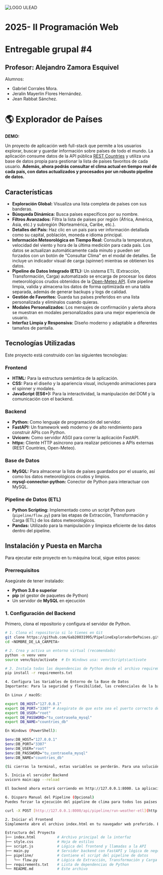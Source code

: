 ![LOGO ULEAD](https://github.com/user-attachments/assets/6f54a45a-9049-4952-8bd9-ffe2d4983bf3)

# **2025- II Programación Web**
# **Entregable grupal #4**

## Profesor: Alejandro Zamora Esquivel

Alumnos:
- Gabriel Corrales Mora.
- Jeralin Mayerlin Flores Hernández.
- Jean Rabbat Sánchez.

# 🌎 Explorador de Países

**DEMO:**

Un proyecto de aplicación web full-stack que permite a los usuarios explorar, buscar y guardar información sobre países de todo el mundo. La aplicación consume datos de la API pública [REST Countries](https://restcountries.com/) y utiliza una base de datos propia para gestionar la lista de países favoritos de cada usuario. **Además, ahora podrás consultar el clima actual en tiempo real de cada país, con datos actualizados y procesados por un robusto pipeline de datos.**

## Características

* **Exploración Global:** Visualiza una lista completa de países con sus banderas.
* **Búsqueda Dinámica:** Busca países específicos por su nombre.
* **Filtros Avanzados:** Filtra la lista de países por región (África, América, Asia, etc.) y subregión (Norteamérica, Caribe, etc.).
* **Detalles del País:** Haz clic en un país para ver información detallada como su capital, población, moneda e idioma principal.
* **Información Meteorológica en Tiempo Real:** Consulta la temperatura, velocidad del viento y hora de la última medición para cada país. Los datos se actualizan automáticamente cada minuto y pueden ser forzados con un botón de "Consultar Clima" en el modal de detalles. Se incluye un indicador visual de carga (spinner) mientras se obtienen los datos.
* **Pipeline de Datos Integrado (ETL):** Un sistema ETL (Extracción, Transformación, Carga) automatizado se encarga de procesar los datos meteorológicos crudos obtenidos de la [Open-Meteo API](https://open-meteo.com/). Este pipeline limpia, valida y almacena los datos de forma optimizada en una tabla separada, además de generar backups y logs de calidad.
* **Gestión de Favoritos:** Guarda tus países preferidos en una lista personalizada y elimínalos cuando quieras.
* **Modales Personalizados:** Los mensajes de confirmación y alerta ahora se muestran en modales personalizados para una mejor experiencia de usuario.
* **Interfaz Limpia y Responsiva:** Diseño moderno y adaptable a diferentes tamaños de pantalla.

## Tecnologías Utilizadas

Este proyecto está construido con las siguientes tecnologías:

### Frontend
* **HTML:** Para la estructura semántica de la aplicación.
* **CSS:** Para el diseño y la apariencia visual, incluyendo animaciones para el spinner y modales.
* **JavaScript (ES6+):** Para la interactividad, la manipulación del DOM y la comunicación con el backend.

### Backend
* **Python:** Como lenguaje de programación del servidor.
* **FastAPI:** Un framework web moderno y de alto rendimiento para construir APIs con Python.
* **Uvicorn:** Como servidor ASGI para correr la aplicación FastAPI.
* **httpx:** Cliente HTTP asíncrono para realizar peticiones a APIs externas (REST Countries, Open-Meteo).

### Base de Datos
* **MySQL:** Para almacenar la lista de países guardados por el usuario, así como los datos meteorológicos crudos y limpios.
* **mysql-connector-python:** Conector de Python para interactuar con MySQL.

### Pipeline de Datos (ETL)
* **Python Scripting:** Implementado como un script Python puro (`pipeline/flow.py`) para las etapas de Extracción, Transformación y Carga (ETL) de los datos meteorológicos.
* **Pandas:** Utilizado para la manipulación y limpieza eficiente de los datos dentro del pipeline.

## Instalación y Puesta en Marcha

Para ejecutar este proyecto en tu máquina local, sigue estos pasos:

### Prerrequisitos

Asegúrate de tener instalado:
* **Python 3.8 o superior**
* **pip** (el gestor de paquetes de Python)
* Un servidor de **MySQL** en ejecución

### 1. Configuración del Backend

Primero, clona el repositorio y configura el servidor de Python.

```bash
# 1. Clona el repositorio si lo tienes en Git
git clone https://github.com/Gab20031995/PipelineExploradorDePaises.git
cd <NOMBRE_DE_LA_CARPETA>

# 2. Crea y activa un entorno virtual (recomendado)
python -m venv venv
source venv/bin/activate  # En Windows usa: venv\Scripts\activate

# 3. Instala todas las dependencias de Python desde el archivo requirements.txt
pip install -r requirements.txt

4. Configura las Variables de Entorno de la Base de Datos
Importante: Para la seguridad y flexibilidad, las credenciales de la base de datos se leen de variables de entorno, no están codificadas en el código. Debes configurarlas en tu terminal antes de iniciar el servidor.

En Linux / macOS:

export DB_HOST="127.0.0.1"
export DB_PORT="3307" # Asegúrate de que este sea el puerto correcto de tu MySQL
export DB_USER="root"
export DB_PASSWORD="tu_contraseña_mysql"
export DB_NAME="countries_db"

En Windows (PowerShell):

$env:DB_HOST="127.0.0.1"
$env:DB_PORT="3307"
$env:DB_USER="root"
$env:DB_PASSWORD="tu_contraseña_mysql"
$env:DB_NAME="countries_db"

(Si cierras la terminal, estas variables se perderán. Para una solución más persistente en desarrollo, puedes investigar el uso de la librería python-dotenv.)

5. Inicia el servidor Backend
uvicorn main:app --reload

El backend ahora estará corriendo en http://127.0.0.1:8000. La aplicación creará automáticamente la base de datos countries_db (si no existe) y las tablas saved_countries, weather_raw_data, y weather_cleaned_data al iniciar.

6. Disparo Manual del Pipeline (Opcional)
Puedes forzar la ejecución del pipeline de clima para todos los países con datos crudos o guardados enviando una petición POST a este endpoint:

curl -X POST [http://127.0.0.1:8000/api/pipeline/run-weather-etl](http://127.0.0.1:8000/api/pipeline/run-weather-etl)

2. Iniciar el Frontend
Simplemente abre el archivo index.html en tu navegador web preferido. El JavaScript está configurado para comunicarse con el servidor local que acabas de iniciar.

Estructura del Proyecto
├── index.html          # Archivo principal de la interfaz
├── style.css           # Hoja de estilos
├── script.js           # Lógica del frontend y llamadas a la API
├── main.py             # Servidor backend con FastAPI y lógica de negocio
├── pipeline/           # Contiene el script del pipeline de datos
│   └── flow.py         # Lógica de Extracción, Transformación y Carga (ETL) para el clima
├── requirements.txt    # Lista de dependencias de Python
└── README.md           # Este archivo
